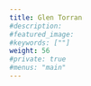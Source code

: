 ```yaml
---
title: Glen Torran
#description: 
#featured_image: 
#keywords: [""]
weight: 56
#private: true
#menus: "main"
---
```

